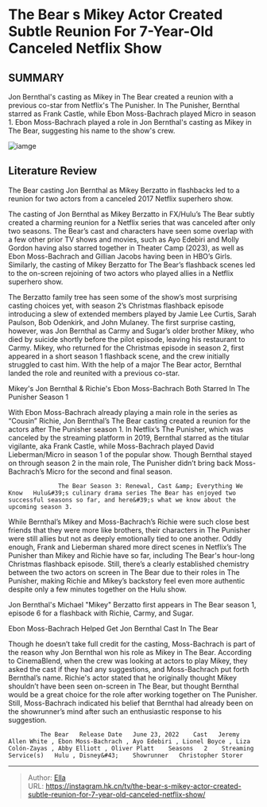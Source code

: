 # The Bear s Mikey Actor Created Subtle Reunion For 7-Year-Old Canceled Netflix Show


## SUMMARY 



  Jon Bernthal&#39;s casting as Mikey in The Bear created a reunion with a previous co-star from Netflix&#39;s The Punisher.   In The Punisher, Bernthal starred as Frank Castle, while Ebon Moss-Bachrach played Micro in season 1.   Ebon Moss-Bachrach played a role in Jon Bernthal&#39;s casting as Mikey in The Bear, suggesting his name to the show&#39;s crew.  

![iamge](https://static1.srcdn.com/wordpress/wp-content/uploads/2024/01/jonber-1.jpg)

## Literature Review
The Bear casting Jon Bernthal as Mikey Berzatto in flashbacks led to a reunion for two actors from a canceled 2017 Netflix superhero show.




The casting of Jon Bernthal as Mikey Berzatto in FX/Hulu’s The Bear subtly created a charming reunion for a Netflix series that was canceled after only two seasons. The Bear’s cast and characters have seen some overlap with a few other prior TV shows and movies, such as Ayo Edebiri and Molly Gordon having also starred together in Theater Camp (2023), as well as Ebon Moss-Bachrach and Gillian Jacobs having been in HBO’s Girls. Similarly, the casting of Mikey Berzatto for The Bear’s flashback scenes led to the on-screen rejoining of two actors who played allies in a Netflix superhero show.




The Berzatto family tree has seen some of the show’s most surprising casting choices yet, with season 2’s Christmas flashback episode introducing a slew of extended members played by Jamie Lee Curtis, Sarah Paulson, Bob Odenkirk, and John Mulaney. The first surprise casting, however, was Jon Bernthal as Carmy and Sugar’s older brother Mikey, who died by suicide shortly before the pilot episode, leaving his restaurant to Carmy. Mikey, who returned for the Christmas episode in season 2, first appeared in a short season 1 flashback scene, and the crew initially struggled to cast him. With the help of a major The Bear actor, Bernthal landed the role and reunited with a previous co-star.


 Mikey&#39;s Jon Bernthal &amp; Richie&#39;s Ebon Moss-Bachrach Both Starred In The Punisher Season 1 
         

With Ebon Moss-Bachrach already playing a main role in the series as “Cousin” Richie, Jon Bernthal’s The Bear casting created a reunion for the actors after The Punisher season 1. In Netflix’s The Punisher, which was canceled by the streaming platform in 2019, Bernthal starred as the titular vigilante, aka Frank Castle, while Moss-Bachrach played David Lieberman/Micro in season 1 of the popular show. Though Bernthal stayed on through season 2 in the main role, The Punisher didn’t bring back Moss-Bachrach’s Micro for the second and final season.




                  The Bear Season 3: Renewal, Cast &amp; Everything We Know   Hulu&#39;s culinary drama series The Bear has enjoyed two successful seasons so far, and here&#39;s what we know about the upcoming season 3.    

While Bernthal’s Mikey and Moss-Bachrach’s Richie were such close best friends that they were more like brothers, their characters in The Punisher were still allies but not as deeply emotionally tied to one another. Oddly enough, Frank and Lieberman shared more direct scenes in Netflix’s The Punisher than Mikey and Richie have so far, including The Bear&#39;s hour-long Christmas flashback episode. Still, there’s a clearly established chemistry between the two actors on screen in The Bear due to their roles in The Punisher, making Richie and Mikey’s backstory feel even more authentic despite only a few minutes together on the Hulu show.



Jon Bernthal&#39;s Michael &#34;Mikey&#34; Berzatto first appears in The Bear season 1, episode 6 for a flashback with Richie, Carmy, and Sugar.









 Ebon Moss-Bachrach Helped Get Jon Bernthal Cast In The Bear 
          

Though he doesn’t take full credit for the casting, Moss-Bachrach is part of the reason why Jon Bernthal won his role as Mikey in The Bear. According to CinemaBlend, when the crew was looking at actors to play Mikey, they asked the cast if they had any suggestions, and Moss-Bachrach put forth Bernthal’s name. Richie&#39;s actor stated that he originally thought Mikey shouldn’t have been seen on-screen in The Bear, but thought Bernthal would be a great choice for the role after working together on The Punisher. Still, Moss-Bachrach indicated his belief that Bernthal had already been on the showrunner’s mind after such an enthusiastic response to his suggestion.

             The Bear   Release Date   June 23, 2022    Cast   Jeremy Allen White , Ebon Moss-Bachrach , Ayo Edebiri , Lionel Boyce , Liza Colón-Zayas , Abby Elliott , Oliver Platt    Seasons   2    Streaming Service(s)   Hulu , Disney&#43;    Showrunner   Christopher Storer       






---

> Author: [Ella](https://instagram.hk.cn/)  
> URL: https://instagram.hk.cn/tv/the-bear-s-mikey-actor-created-subtle-reunion-for-7-year-old-canceled-netflix-show/  

